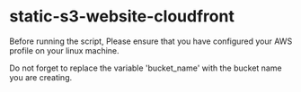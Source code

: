 # static-s3-website-cloudfront

Before running the script, Please ensure that you have configured your AWS profile on your linux machine.

Do not forget to replace the variable 'bucket_name' with the bucket name you are creating.
